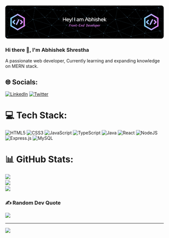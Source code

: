 ![Header](headerImg.png)

### Hi there 👋, I'm Abhishek Shrestha
A passionate web developer, Currently learning and expanding knowledge on MERN stack.

## 🌐 Socials:
[![LinkedIn](https://img.shields.io/badge/LinkedIn-%230077B5.svg?logo=linkedin&logoColor=white)](https://www.linkedin.com/in/mrabhishekshrestha) [![Twitter](https://img.shields.io/badge/Twitter-%231DA1F2.svg?logo=Twitter&logoColor=white)](https://twitter.com/Mr_Abhisheikh) 

# 💻 Tech Stack:
![HTML5](https://img.shields.io/badge/html5-%23E34F26.svg?style=flat-square&logo=html5&logoColor=white) ![CSS3](https://img.shields.io/badge/css3-%231572B6.svg?style=flat-square&logo=css3&logoColor=white) ![JavaScript](https://img.shields.io/badge/javascript-%23323330.svg?style=flat-square&logo=javascript&logoColor=%23F7DF1E) ![TypeScript](https://img.shields.io/badge/typescript-%23007ACC.svg?style=flat-square&logo=typescript&logoColor=white) ![Java](https://img.shields.io/badge/java-%23ED8B00.svg?style=flat-square&logo=java&logoColor=white) ![React](https://img.shields.io/badge/react-%2320232a.svg?style=flat-square&logo=react&logoColor=%2361DAFB) ![NodeJS](https://img.shields.io/badge/node.js-6DA55F?style=flat-square&logo=node.js&logoColor=white) ![Express.js](https://img.shields.io/badge/express.js-%23404d59.svg?style=flat-square&logo=express&logoColor=%2361DAFB) ![MySQL](https://img.shields.io/badge/mysql-%2300f.svg?style=flat-square&logo=mysql&logoColor=white)

# 📊 GitHub Stats:
![](https://github-readme-stats.vercel.app/api?username=abhishek1025&theme=dark&hide_border=true&include_all_commits=false&count_private=true)<br/>
![](https://github-readme-streak-stats.herokuapp.com/?user=abhishek1025&theme=dark&hide_border=true)<br/>
![](https://github-readme-stats.vercel.app/api/top-langs/?username=abhishek1025&theme=dark&hide_border=true&include_all_commits=false&count_private=true&layout=compact)

### ✍️ Random Dev Quote
![](https://quotes-github-readme.vercel.app/api?type=horizontal&theme=radical)

---
[![](https://visitcount.itsvg.in/api?id=abhishek1025&icon=0&color=0)](https://visitcount.itsvg.in)



